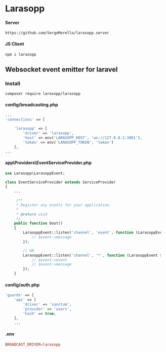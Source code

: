 # Larasopp

#### Server
```
https://github.com/SergoMorello/larasopp.server
```
#### JS Client
```
npm i larasopp
```

## Websocket event emitter for laravel

### Install

```shell
composer require larasopp/larasopp
```

#### config/broadcasting.php
```php
...
'connections' => [

	'larasopp' => [
		'driver' => 'larasopp',
		'host' => env('LARASOPP_HOST', 'ws://127.0.0.1:3001'),
		'token' => env('LARASOPP_TOKEN', 'token')
	],
...
```

#### app\Providers\EventServiceProvider.php
```php
use Larasopp\LarasoppEvent;

class EventServiceProvider extends ServiceProvider
{
	...
	
	 /**
     * Register any events for your application.
     *
     * @return void
     */
    public function boot()
    {
 		LarasoppEvent::listen('channel', 'event', function (LarasoppEvent $event) {
			// $event->message
		});

		// OR
		LarasoppEvent::listen('channel', '*', function (LarasoppEvent $event) {
			// $event->event
			// $event->message
		});
	}

```
#### config/auth.php
```php
'guards' => [
	'api' => [
		'driver' => 'sanctum',
		'provider' => 'users',
		'hash' => true,
	],
	...
```

#### .env
```conf
BROADCAST_DRIVER=larasopp
```
